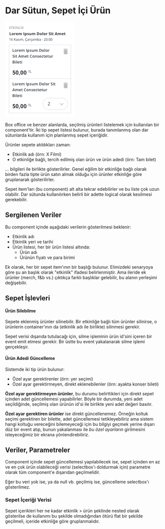 # Dar Sütun, Sepet İçi Ürün

![Screenshot](images/narrow-col-basket-item.png)

Box office ve benzer alanlarda, seçilmiş ürünleri listelemek için kullanılan bir component'tir. İki tip sepet listesi bulunur, burada tanımlanmış olan dar sütunlarda kullanım için planlanmış sepet içeriğidir.

Ürünler sepete atıldıkları zaman:

- Etkinlik adı (örn: X Filmi)
- O etkinliğe bağlı, tercih edilmiş olan ürün ve ürün adedi (örn: Tam bilet)

... bilgileri ile birlikte gösterilirler. Genel eğilim bir etkinliğe bağlı olarak birden fazla tipte ürün satın almak olduğu için ürünler etkinliğe göre gruplanarak gösterilirler.

Sepet item'ları (bu component) alt alta tekrar edebilirler ve bu liste çok uzun olabilir. Dar sütunda kullanılırken belirli bir adette logical olarak kesilmesi gerekebilir.

## Sergilenen Veriler

Bu component içinde aşağıdaki verilerin gösterilmesi beklenir:

- Etkinlik adı
- Etkinlik yeri ve tarihi
- Ürün listesi, her bir ürün listesi altında:
	- Ürün adı
	- Ürünün fiyatı ve para birimi

Ek olarak, her bir sepet item'ının bir başlığı bulunur. Elimizdeki senaryoya göre şu an başlık olarak "etkinlik" ifadesi belirlenmiştir. Ama ileride ek ürünler (merch, f&b vs.) çıktıkça farklı başlıklar gelebilir, bu alanın yerleşimi değişebilir.

## Sepet İşlevleri

#### Ürün Silebilme

Sepete eklenmiş ürünler silinebilir. Bir etkinliğe bağlı tüm ürünler silinirse, o ürünlerin container'ının da (etkinlik adı ile birlikte) silinmesi gerekir.

Sepet verisi dışarıda tutulacağı için, silme işleminin ürün id'sini içeren bir event emit etmesi gerekir. Bir üstte bu event yakalanarak silme işlemi gerçekleşir.

#### Ürün Adedi Güncelleme

Sistemde iki tip ürün bulunur:

- Özel ayar gerektirenler (örn: yer seçimi)
- Özel ayar gerektirmeyen, direkt eklenebilenler (örn: ayakta konser bileti)

**Özel ayar gerektirmeyen ürünler**, bu durumu belirttikleri için direkt sepet içinden adet güncellemesi yapabilirler. Böyle bir durumda, yeni adet seçildiğinde, seçilmiş olan ürünün id'si ile birlikte yeni adet değeri basılır.

**Özel ayar gerektiren ürünler** ise direkt güncellenemez. Örneğin koltuk seçimi gerektiren bir bilette, adet güncellemesi tetikleyebiliriz ama sistem hangi koltuğu vereceğini bilemeyeceği için bu bilgiyi geçmek yerine dışarı düz bir event atıp, bunun yakalanması ile *bu özel ayarların* girilmesini isteyeceğimiz bir ekrana yönlendirebiliriz.

## Veriler, Parametreler

Component içinde sepet güncellemesi yapılabilecek ise, sepet içinden en az ve en çok ürün olabileceği verisi (selectbox'ı doldurmak için) parametre olarak tüm component'e dışarıdan geçilmelidir.

Eğer bu veri yok ise, ya da null vb. geçilmiş ise, güncelleme selectbox'ı gösterilmez.

### Sepet İçeriği Verisi

Sepet içerikleri her ne kadar etkinlik > ürün şeklinde nested olarak gösterilse de kullanımı bu şekilde olmadığından ötürü flat bir şekilde geçilmeli, içeride etkinliğe göre gruplanmalıdır.
